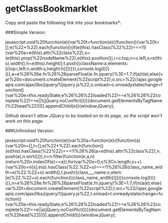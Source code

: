 # getClassBookmarklet

Copy and paste the following link into your bookmarks*:

###Simple Version:

javascript:void%20function(e){var%20t=function(e){(function(){var%20t=[];e(%22*%22).each(function(){if(e(this).hasClass(%22%22)===!1){var%20a=e(this).attr(%22class%22),o=(e(this).prop(%22nodeName%22),e(this).position()),i=o.top,n=o.left,s=e(this).width(),h=e(this).height();t.push({className:a,elements:[{top:i,left:n,width:s,height:h}]})}}),console.log(t)})()},a=e%26%26e.fn%26%26parseFloat(e.fn.jquery)%3E=1.7;if(a)t(e);else{var%20o=document.createElement(%22script%22);o.src=%22//ajax.googleapis.com/ajax/libs/jquery/1/jquery.js%22,o.onload=o.onreadystatechange=function(){var%20e=this.readyState;e%26%26%22loaded%22!==e%26%26%22complete%22!==e||t(jQuery.noConflict())}}document.getElementsByTagName(%22head%22)[0].appendChild(o)}(window.jQuery);

*Github doesn't allow JQuery to be loaded on to its page, so the script won't work on this page.*

###Unfinished Version:

javascript:void%20function(e){var%20a=function(e){(function(a){var%20n=[],t=[];e(%22*%22).each(function(){e(this).hasClass(%22%22)===!1%26%26(a=e(this).attr(%22class%22),n.push(a),n.sort())}),n=n.filter(function(e,a,n){return%20n.indexOf(e)==a});for(var%20s=0;s%3Cn.length;s++){var%20o=n[s];e(o).hasClass(%22.%22+o)===!1%26%26(class_name_width=e(%22.%22+o).width(),t.push({class___name:o,elem:[e(%22.%22+o).each(function(){class_name_width})]}))}console.log(t)})()},n=e%26%26e.fn%26%26parseFloat(e.fn.jquery)%3E=1.7;if(n)a(e);else{var%20t=document.createElement(%22script%22);t.src=%22//ajax.googleapis.com/ajax/libs/jquery/1/jquery.js%22,t.onload=t.onreadystatechange=function(){var%20e=this.readyState;e%26%26%22loaded%22!==e%26%26%22complete%22!==e||a(jQuery.noConflict())}}document.getElementsByTagName(%22head%22)[0].appendChild(t)}(window.jQuery);
